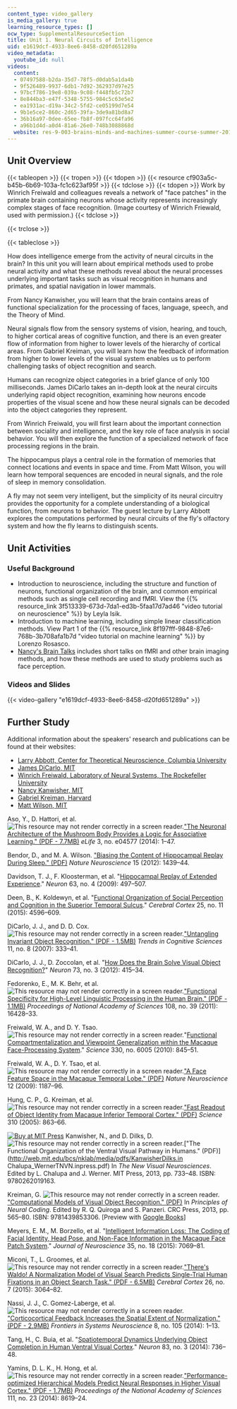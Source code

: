 ```yaml
---
content_type: video_gallery
is_media_gallery: true
learning_resource_types: []
ocw_type: SupplementalResourceSection
title: Unit 1. Neural Circuits of Intelligence
uid: e1619dcf-4933-8ee6-8458-d20fd651289a
video_metadata:
  youtube_id: null
videos:
  content:
  - 07497588-b2da-35d7-78f5-d0dab5a1da4b
  - 9f526489-9937-6db1-7d92-362937d97e25
  - 97bcf786-19e8-039a-9c08-f448fb5c72b7
  - 8e844ba3-e47f-5348-5755-984c5c63e5e2
  - ea1931ac-d19a-34c2-5fd2-ce05199d7e54
  - 9b1e5ce2-860c-2d65-39fa-3de9a81bd8a7
  - 36b16a97-0dee-65ee-fb8f-097fcc64fa96
  - a96b1d4d-a0d4-81a6-26e0-748b3088868d
  website: res-9-003-brains-minds-and-machines-summer-course-summer-2015
---
```


Unit Overview
-------------

{{< tableopen >}}
{{< tropen >}}
{{< tdopen >}}
{{< resource cf903a5c-b45b-6b69-103a-fc1c623af95f >}}
{{< tdclose >}}
{{< tdopen >}}
Work by Winrich Freiwald and colleagues reveals a network of "face patches" in the primate brain containing neurons whose activity represents increasingly complex stages of face recognition. (Image courtesy of Winrich Friewald, used with permission.)
{{< tdclose >}}

{{< trclose >}}

{{< tableclose >}}

How does intelligence emerge from the activity of neural circuits in the brain? In this unit you will learn about empirical methods used to probe neural activity and what these methods reveal about the neural processes underlying important tasks such as visual recognition in humans and primates, and spatial navigation in lower mammals.

From Nancy Kanwisher, you will learn that the brain contains areas of functional specialization for the processing of faces, language, speech, and the Theory of Mind.

Neural signals flow from the sensory systems of vision, hearing, and touch, to higher cortical areas of cognitive function, and there is an even greater flow of information from higher to lower levels of the hierarchy of cortical areas. From Gabriel Kreiman, you will learn how the feedback of information from higher to lower levels of the visual system enables us to perform challenging tasks of object recognition and search.

Humans can recognize object categories in a brief glance of only 100 milliseconds. James DiCarlo takes an in-depth look at the neural circuits underlying rapid object recognition, examining how neurons encode properties of the visual scene and how these neural signals can be decoded into the object categories they represent.

From Winrich Freiwald, you will first learn about the important connection between sociality and intelligence, and the key role of face analysis in social behavior. You will then explore the function of a specialized network of face processing regions in the brain.

The hippocampus plays a central role in the formation of memories that connect locations and events in space and time. From Matt Wilson, you will learn how temporal sequences are encoded in neural signals, and the role of sleep in memory consolidation.

A fly may not seem very intelligent, but the simplicity of its neural circuitry provides the opportunity for a complete understanding of a biological function, from neurons to behavior. The guest lecture by Larry Abbott explores the computations performed by neural circuits of the fly's olfactory system and how the fly learns to distinguish scents.

Unit Activities
---------------

### Useful Background

*   Introduction to neuroscience, including the structure and function of neurons, functional organization of the brain, and common empirical methods such as single cell recording and fMRI. View the {{% resource_link 3f513339-673d-7da1-ed3b-5faa17d7ad46 "video tutorial on neuroscience" %}} by Leyla Isik.
*   Introduction to machine learning, including simple linear classification methods. View Part 1 of the {{% resource_link 8f197fff-9848-87e6-768b-3b708afa1b7d "video tutorial on machine learning" %}} by Lorenzo Rosasco.
*   [Nancy's Brain Talks](http://nancysbraintalks.mit.edu/) includes short talks on fMRI and other brain imaging methods, and how these methods are used to study problems such as face perception.

### Videos and Slides

{{< video-gallery "e1619dcf-4933-8ee6-8458-d20fd651289a" >}}


Further Study
-------------

Additional information about the speakers' research and publications can be found at their websites:

*   [Larry Abbott, Center for Theoretical Neuroscience, Columbia University](http://www.neurotheory.columbia.edu/larry.html)
*   [James DiCarlo, MIT](http://dicarlolab.mit.edu/)
*   [Winrich Freiwald, Laboratory of Neural Systems, The Rockefeller University](http://www.rockefeller.edu/research/faculty/labheads/WinrichFreiwald/#content)
*   [Nancy Kanwisher, MIT](http://web.mit.edu/bcs/nklab/)
*   [Gabriel Kreiman, Harvard](http://klab.tch.harvard.edu/#sthash.wP5ThJg1.dpbs)
*   [Matt Wilson, MIT](http://web.mit.edu/org/w/wilsonlab/)

Aso, Y., D. Hattori, et al. ![This resource may not render correctly in a screen reader.](/images/inacessible.gif)["The Neuronal Architecture of the Mushroom Body Provides a Logic for Associative Learning." (PDF - 7.7MB)](https://www.ncbi.nlm.nih.gov/pmc/articles/PMC4273437/pdf/elife04577.pdf) _eLife_ 3, no. e04577 (2014): 1–47.

Bendor, D., and M. A. Wilson. ["Biasing the Content of Hippocampal Replay During Sleep." (PDF)](https://www.ncbi.nlm.nih.gov/pmc/articles/PMC4354843/pdf/nihms509914.pdf) _Nature Neuroscience_ 15 (2012): 1439–44.

Davidson, T. J., F. Kloosterman, et al. "[Hippocampal Replay of Extended Experience](http://dx.doi.org/10.1016/j.neuron.2009.07.027)." _Neuron_ 63, no. 4 (2009): 497–507.

Deen, B., K. Koldewyn, et al. "[Functional Organization of Social Perception and Cognition in the Superior Temporal Sulcus](https://doi.org/10.1093/cercor/bhv111)." _Cerebral Cortex_ 25, no. 11 (2015): 4596–609.

DiCarlo, J. J., and D. D. Cox. ![This resource may not render correctly in a screen reader.](/images/inacessible.gif)["Untangling Invariant Object Recognition." (PDF - 1.5MB)](https://www.sciencedirect.com/science/article/pii/S1364661307001593) _Trends in Cognitive Sciences_ 11, no. 8 (2007): 333–41.

DiCarlo, J. J., D. Zoccolan, et al. "[How Does the Brain Solve Visual Object Recognition?](http://dx.doi.org/10.1016/j.neuron.2012.01.010)" _Neuron_ 73, no. 3 (2012): 415–34.

Fedorenko, E., M. K. Behr, et al. ![This resource may not render correctly in a screen reader.](/images/inacessible.gif)["Functional Specificity for High-Level Linguistic Processing in the Human Brain." (PDF - 1.1MB)](https://www.ncbi.nlm.nih.gov/pmc/articles/PMC3182706/pdf/pnas.201112937.pdf) _Proceedings of National Academy of Sciences_ 108, no. 39 (2011): 16428–33.

Freiwald, W. A., and D. Y. Tsao. ![This resource may not render correctly in a screen reader.](/images/inacessible.gif)"[Functional Compartmentalization and Viewpoint Generalization within the Macaque Face-Processing System](https://doi.org/10.1126/science.1194908)." _Science_ 330, no. 6005 (2010): 845–51.

Freiwald, W. A., D. Y. Tsao, et al. ![This resource may not render correctly in a screen reader.](/images/inacessible.gif)["A Face Feature Space in the Macaque Temporal Lobe." (PDF)](https://www.ncbi.nlm.nih.gov/pmc/articles/PMC2819705/pdf/nihms173109.pdf) _Nature Neuroscience_ 12 (2009): 1187–96.

Hung, C. P., G. Kreiman, et al. ![This resource may not render correctly in a screen reader.](/images/inacessible.gif)["Fast Readout of Object Identity from Macaque Inferior Temporal Cortex." (PDF)](https://science.sciencemag.org/content/310/5749/863) _Science_ 310 (2005): 863–66.

[![Buy at MIT Press](/images/mp_logo.gif)](https://mitpress.mit.edu/9780262019163) Kanwisher, N., and D. Dilks, D. ![This resource may not render correctly in a screen reader.](/images/inacessible.gif)["The Functional Organization of the Ventral Visual Pathway in Humans." (PDF)](http://web.mit.edu/bcs/nklab/media/pdfs/KanwisherDilks.in Chalupa_WernerTNVN.inpress.pdf) In _The New Visual Neurosciences_. Edited by L. Chalupa and J. Werner. MIT Press, 2013, pp. 733–48. ISBN: 9780262019163.

Kreiman, G. ![This resource may not render correctly in a screen reader.](/images/inacessible.gif)["Computational Models of Visual Object Recognition." (PDF)](http://klab.tch.harvard.edu/publications/PDFs/gk3760_K12460_C029.pdf) In _Principles of Neural Coding_. Edited by R. Q. Quiroga and S. Panzeri. CRC Press, 2013, pp. 565–80. ISBN: 9781439853306. \[Preview with [Google Books](http://books.google.com/books?id=-vimcQPssQYC&pg=PA565=onepage)\]

Meyers, E. M., M. Borzello, et al. "[Intelligent Information Loss: The Coding of Facial Identity, Head Pose, and Non-Face Information in the Macaque Face Patch System](http://dx.doi.org/10.1523/JNEUROSCI.3086-14.2015 )." _Journal of Neuroscience_ 35, no. 18 (2015): 7069–81.

Miconi, T., L. Groomes, et al. ![This resource may not render correctly in a screen reader.](/images/inacessible.gif)["There's Waldo! A Normalization Model of Visual Search Predicts Single-Trial Human Fixations in an Object Search Task." (PDF - 6.5MB)](http://klab.tch.harvard.edu/publications/PDFs/gk7156.pdf) _Cerebral Cortex_ 26, no. 7 (2015): 3064–82.

Nassi, J. J., C. Gomez-Laberge, et al. ![This resource may not render correctly in a screen reader.](/images/inacessible.gif)["Corticocortical Feedback Increases the Spatial Extent of Normalization." (PDF - 2.9MB)](http://www.hms.harvard.edu/bss/neuro/bornlab/lab/papers/nassi-gomez-kreiman-born-feedback_normalization-frontsystneurosci2014.pdf) _Frontiers in Systems Neuroscience_ 8, no. 105 (2014): 1–13.

Tang, H., C. Buia, et al. "[Spatiotemporal Dynamics Underlying Object Completion in Human Ventral Visual Cortex](http://dx.doi.org/10.1016/j.neuron.2014.06.017)." _Neuron_ 83, no. 3 (2014): 736–48.

Yamins, D. L. K., H. Hong, et al. ![This resource may not render correctly in a screen reader.](/images/inacessible.gif)["Performance-optimized Hierarchical Models Predict Neural Responses in Higher Visual Cortex." (PDF - 1.7MB)](http://www.pnas.org/content/111/23/8619.full.pdf) _Proceedings of the National Academy of Sciences_ 111, no. 23 (2014): 8619–24.